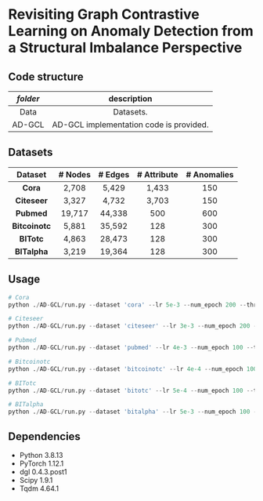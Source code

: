 # Revisiting Graph Contrastive Learning on Anomaly Detection from a Structural Imbalance Perspective

## Code structure
| *folder*  |                         description                          |
| :-------: | :----------------------------------------------------------: |
|   Data    |      Datasets.       |
|   AD-GCL    | AD-GCL implementation code is provided. |

## Datasets

| **Dataset** |  # Nodes  |  # Edges  |  # Attribute  |  # Anomalies  |
| :---------: | :--------: | :-----: | :--------: | :--------: |
|  **Cora**   |  2,708  |  5,429  |  1,433  |  150  |
|  **Citeseer**   |  3,327  |  4,732  |  3,703  |  150  |
|  **Pubmed**   |  19,717  |  44,338  |  500  |  600  |
|  **Bitcoinotc**   |  5,881  |  35,592  |  128  |  300  |
|  **BITotc**   |  4,863  |  28,473  |  128  |  300  |
| **BITalpha** |  3,219  |  19,364  |  128  |  300  |


## Usage
```python
# Cora
python ./AD-GCL/run.py --dataset 'cora' --lr 5e-3 --num_epoch 200 --threshold 7 --gpu_id 0

# Citeseer
python ./AD-GCL/run.py --dataset 'citeseer' --lr 3e-3 --num_epoch 200 --threshold 6 --gpu_id 0

# Pubmed
python ./AD-GCL/run.py --dataset 'pubmed' --lr 4e-3 --num_epoch 100 --threshold 8 --gpu_id 0

# Bitcoinotc
python ./AD-GCL/run.py --dataset 'bitcoinotc' --lr 4e-4 --num_epoch 100 --threshold 8 --gpu_id 0

# BITotc
python ./AD-GCL/run.py --dataset 'bitotc' --lr 5e-4 --num_epoch 100 --threshold 7 --gpu_id 0

# BITalpha
python ./AD-GCL/run.py --dataset 'bitalpha' --lr 5e-3 --num_epoch 100 --threshold 8 --gpu_id 0
```


## Dependencies

- Python 3.8.13
- PyTorch 1.12.1
- dgl 0.4.3.post1
- Scipy 1.9.1
- Tqdm 4.64.1
